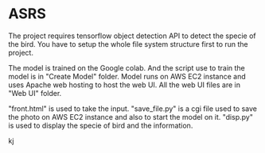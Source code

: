 # ASRS
The project requires tensorflow object detection API to detect the specie of the bird. You have to setup the whole file system structure first to run the project.

The model is trained on the Google colab. And the script use to train the model is in "Create Model" folder.
Model runs on AWS EC2 instance and uses Apache web hosting to host the web UI. 
All the web UI files are in "Web UI" folder.

"front.html" is used to take the input.
"save_file.py" is a cgi file used to save the photo on AWS EC2 instance and also to start the model on it.
"disp.py" is used to display the specie of bird and the information.



kj
